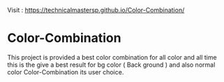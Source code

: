 Visit : https://technicalmastersp.github.io/Color-Combination/
 
 # Color-Combination

This project is provided a best color combination for all color and all time this is the give a best result for bg color ( Back ground ) and also normal color Color-Combination its user choice.
